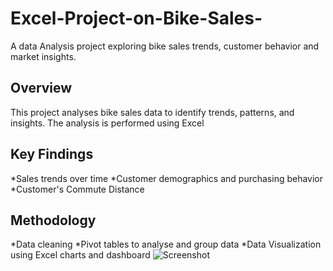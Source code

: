 # Excel-Project-on-Bike-Sales-
A data Analysis project exploring bike sales trends, customer behavior and market insights.

## Overview
This project analyses bike sales data to identify trends, patterns, and insights. The analysis is performed using Excel

## Key Findings
*Sales trends over time
*Customer demographics and purchasing behavior
*Customer's Commute Distance

## Methodology
*Data cleaning 
*Pivot tables to analyse and group data
*Data Visualization using Excel charts and dashboard 
![Screenshot](https://github.com/OgaPrecious/Excel-Project-on-Bike-Sales-/blob/main/IMG_20250616_130643_045.jpg)



